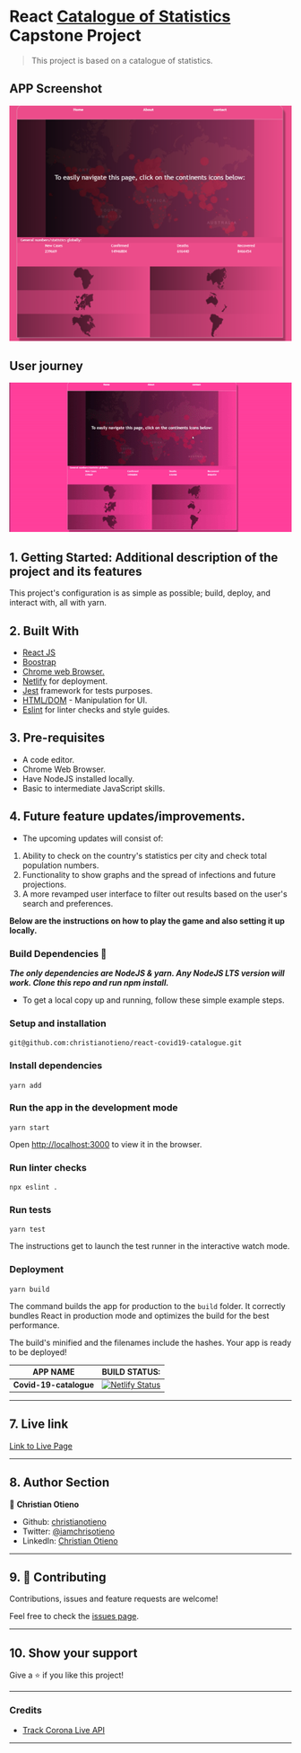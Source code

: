 # React [Catalogue of Statistics](https://www.notion.so/Catalogue-of-Statistics-72446e7fa33c403a9b6a0bc1de5c6cf5) Capstone Project

> This project is based on a catalogue of statistics.

## APP Screenshot

![Screenshot](./src/assets/img/readme-docs/screenshot.png)

## User journey

![app-gif](./src/assets/img/readme-docs/app.gif)

## 1. Getting Started: Additional description of the project and its features

This project's configuration is as simple as possible; build, deploy, and interact with, all with yarn.

## 2. Built With

- [React JS](https://reactjs.org/)
- [Boostrap](https://getbootstrap.com/)
- [Chrome web Browser.](https://www.google.com/chrome/?brand=CHBD&gclid=CjwKCAjwqJ_1BRBZEiwAv73uwMy_V_6pha6yTVEa8JtU5T51QdyxZOVnsXlRndK05hSO4bSM6muP5RoC2E4QAvD_BwE&gclsrc=aw.ds)
- [Netlify](https://www.netlify.com/) for deployment.
- [Jest](https://jestjs.io/) framework for tests purposes.
- [HTML/DOM](https://www.w3schools.com/js/js_htmldom.asp) - Manipulation for UI.
- [Eslint](https://eslint.org/) for linter checks and style guides.

## 3. Pre-requisites

- A code editor.
- Chrome Web Browser.
- Have NodeJS installed locally.
- Basic to intermediate JavaScript skills.

## 4. Future feature updates/improvements.

- The upcoming updates will consist of:
1. Ability to check on the country's statistics per city and check total population numbers. 
2. Functionality to show graphs and the spread of infections and future projections.
3. A more revamped user interface to filter out results based on the user's search and preferences. 

**Below are the instructions on how to play the game and also setting it up locally.**

### Build Dependencies 🚧

***The only dependencies are NodeJS & yarn. Any NodeJS LTS version will work. Clone this repo and run npm install.***

- To get a local copy up and running, follow these simple example steps.

### Setup and installation

```
git@github.com:christianotieno/react-covid19-catalogue.git
```

### Install dependencies

```
yarn add
```

### Run the app in the development mode

```
yarn start
```

Open [http://localhost:3000](http://localhost:3000) to view it in the browser.

### Run linter checks

```
npx eslint .
```

### Run tests

```
yarn test
```
The instructions get to launch the test runner in the interactive watch mode.

### Deployment

```
yarn build
```

The command builds the app for production to the `build` folder.
It correctly bundles React in production mode and optimizes the build for the best performance.

The build's minified and the filenames include the hashes.
Your app is ready to be deployed!

|  APP NAME | BUILD STATUS: |
|   :---:   |    :---:     |
|**Covid-19-catalogue** | [![Netlify Status](https://api.netlify.com/api/v1/badges/4adb337c-5633-455d-971e-132e2db2db6b/deploy-status)](https://app.netlify.com/sites/covid-19-catalogue/deploys) |

---

## 7. Live link

[Link to Live Page](https://covid-19-catalogue.netlify.app/)

---

## 8. Author Section

👤 **Christian Otieno**

- Github: [christianotieno](https://github.com/christianotieno)
- Twitter: [@iamchrisotieno](https://twitter.com/iamchrisotieno)
- LinkedIn: [Christian Otieno](https://www.linkedin.com/in/christianotieno/)

---

## 9. 🤝 Contributing

Contributions, issues and feature requests are welcome!

Feel free to check the [issues page](https://github.com/christianotieno/react-covid19-catalogue/issues).

---

## 10. Show your support

Give a ⭐️ if you like this project!

---

### Credits

- [Track Corona Live API](https://www.trackcorona.live/api)

---
